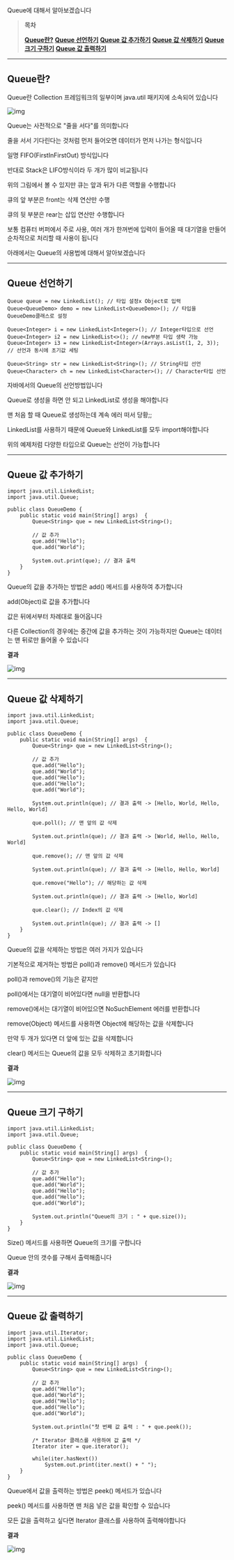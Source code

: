 Queue에 대해서 알아보겠습니다

 

> **목차**
>
> **[Queue란?](#text1)**
> **[Queue 선언하기](#text2)**
> **[Queue 값 추가하기](#text3)**
> **[Queue 값 삭제하기](#text4)**
> **[Queue 크기 구하기](#text5)**
> **[Queue 값 출력하기](#text6)**

------



## **Queue란?**

Queue란 Collection 프레임워크의 일부이며 java.util 패키지에 소속되어 있습니다



![img](https://blog.kakaocdn.net/dn/4xNC4/btq5pEMF0sO/Hz54KOz8oU8QwR8uCqyIMK/img.png)



Queue는 사전적으로 "줄을 서다"를 의미합니다

줄을 서서 기다린다는 것처럼 먼저 들어오면 데이터가 먼저 나가는 형식입니다

일명 FIFO(FirstInFirstOut) 방식입니다

반대로 Stack은 LIFO방식이라 두 개가 많이 비교됩니다

 

위의 그림에서 볼 수 있지만 큐는 앞과 뒤가 다른 역할을 수행합니다

큐의 앞 부분은 front는 삭제 연산만 수행

큐의 뒷 부분은 rear는 삽입 연산만 수행합니다

보통 컴퓨터 버퍼에서 주로 사용, 여러 개가 한꺼번에 입력이 들어올 때 대기열을 만들어 순차적으로 처리할 때 사용이 됩니다

아래에서는 Queue의 사용법에 대해서 알아보겠습니다

 

------



## **Queue 선언하기**

```
Queue queue = new LinkedList(); // 타입 설정x Object로 입력
Queue<QueueDemo> demo = new LinkedList<QueueDemo>(); // 타입을 QueueDemo클래스로 설정
		
Queue<Integer> i = new LinkedList<Integer>(); // Integer타입으로 선언
Queue<Integer> i2 = new LinkedList<>(); // new부분 타입 생략 가능
Queue<Integer> i3 = new LinkedList<Integer>(Arrays.asList(1, 2, 3)); // 선언과 동시에 초기값 세팅
		
Queue<String> str = new LinkedList<String>(); // String타입 선언
Queue<Character> ch = new LinkedList<Character>(); // Character타입 선언
```

자바에서의 Queue의 선언방법입니다

Queue로 생성을 하면 안 되고 LinkedList로 생성을 해야합니다

맨 처음 할 때 Queue로 생성하는데 계속 에러 떠서 당황;;

LinkedList를 사용하기 때문에 Queue와 LinkedList를 모두 import해야합니다

위의 예제처럼 다양한 타입으로 Queue는 선언이 가능합니다

 

------



## **Queue 값 추가하기**

```
import java.util.LinkedList;
import java.util.Queue;

public class QueueDemo {
	public static void main(String[] args)  {
		Queue<String> que = new LinkedList<String>();
		
		// 값 추가
		que.add("Hello");
		que.add("World");
		
		System.out.print(que); // 결과 출력
	}
}
```

Queue의 값을 추가하는 방법은 add() 메서드를 사용하여 추가합니다

add(Object)로 값을 추가합니다

값은 뒤에서부터 차례대로 들어옵니다

다른 Collection의 경우에는 중간에 값을 추가하는 것이 가능하지만 Queue는 데이터는 맨 뒤로만 들어올 수 있습니다

 

**결과**



![img](https://blog.kakaocdn.net/dn/cOSy0Y/btq5rP1iwVN/MBwqDcRk1Jkx2AkYTe5B90/img.png)



 

------



## **Queue 값 삭제하기**

```
import java.util.LinkedList;
import java.util.Queue;

public class QueueDemo {
	public static void main(String[] args)  {
		Queue<String> que = new LinkedList<String>();
		
		// 값 추가
		que.add("Hello");
		que.add("World");
		que.add("Hello");
		que.add("Hello");
		que.add("World");
		
		System.out.println(que); // 결과 출력 -> [Hello, World, Hello, Hello, World]
		
		que.poll(); // 맨 앞의 값 삭제

		System.out.println(que); // 결과 출력 -> [World, Hello, Hello, World]
		
		que.remove(); // 맨 앞의 값 삭제

		System.out.println(que); // 결과 출력 -> [Hello, Hello, World]

		que.remove("Hello"); // 해당하는 값 삭제

		System.out.println(que); // 결과 출력 -> [Hello, World]

		que.clear(); // Index의 값 삭제

		System.out.println(que); // 결과 출력 -> []
	}
}
```

Queue의 값을 삭제하는 방법은 여러 가지가 있습니다

기본적으로 제거하는 방법은 poll()과 remove() 메서드가 있습니다

poll()과 remove()의 기능은 같지만

poll()에서는 대기열이 비어있다면 null을 반환합니다

remove()에서는 대기열이 비어있으면 NoSuchElement 에러를 반환합니다

 

remove(Object) 메서드를 사용하면 Object에 해당하는 값을 삭제합니다

만약 두 개가 있다면 더 앞에 있는 값을 삭제합니다

 

clear() 메서드는 Queue의 값을 모두 삭제하고 초기화합니다

 

**결과**



![img](https://blog.kakaocdn.net/dn/cWCYG7/btq5rQeRm3M/sRx2HcKhotBWQ9KkcHMfjK/img.png)



 

------



 

 

## **Queue 크기 구하기**

```
import java.util.LinkedList;
import java.util.Queue;

public class QueueDemo {
	public static void main(String[] args)  {
		Queue<String> que = new LinkedList<String>();
		
		// 값 추가
		que.add("Hello");
		que.add("World");
		que.add("Hello");
		que.add("Hello");
		que.add("World");
		
		System.out.println("Queue의 크기 : " + que.size()); 
	}
}
```

Size() 메서드를 사용하면 Queue의 크기를 구합니다

Queue 안의 갯수를 구해서 출력해줍니다

 

**결과**



![img](https://blog.kakaocdn.net/dn/ci8Q4i/btq5sVAgb8i/AZ57n9k1wufcnyVethyTkk/img.png)



 

------



## **Queue 값 출력하기**

```
import java.util.Iterator;
import java.util.LinkedList;
import java.util.Queue;

public class QueueDemo {
	public static void main(String[] args)  {
		Queue<String> que = new LinkedList<String>();
		
		// 값 추가
		que.add("Hello");
		que.add("World");
		que.add("Hello");
		que.add("Hello");
		que.add("World");
		
		System.out.println("첫 번째 값 출력 : " + que.peek());
				
		/* Iterator 클래스를 사용하여 값 출력 */
		Iterator iter = que.iterator();
		
		while(iter.hasNext())
			System.out.print(iter.next() + " ");
	}
}
```

Queue에서 값을 출력하는 방법은 peek() 메서드가 있습니다

peek() 메서드를 사용하면 맨 처음 넣은 값을 확인할 수 있습니다

모든 값을 출력하고 싶다면 Iterator 클래스를 사용하여 출력해야합니다

 

**결과**



![img](https://blog.kakaocdn.net/dn/oDHt6/btq5qqHBJxG/55Nri4qf6VTSD1FK7ow6kk/img.png)

